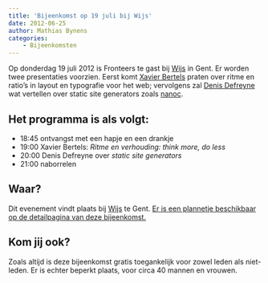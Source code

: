 ```yaml
---
title: 'Bijeenkomst op 19 juli bij Wijs'
date: 2012-06-25
author: Mathias Bynens
categories:
    - Bijeenkomsten
---
```


Op donderdag 19 juli 2012 is Fronteers te gast bij [Wijs](http://wijs.be/) in Gent. Er worden twee presentaties voorzien. Eerst komt [Xavier Bertels](http://twitter.com/xavez) praten over ritme en ratio’s in layout en typografie voor het web; vervolgens zal [Denis Defreyne](http://twitter.com/ddfreyne) wat vertellen over static site generators zoals [nanoc](http://nanoc.stoneship.org/).

## Het programma is als volgt:

-   18:45 ontvangst met een hapje en een drankje
-   19:00 Xavier Bertels: _Ritme en verhouding: think more, do less_
-   20:00 Denis Defreyne over _static site generators_
-   21:00 naborrelen

## Waar?

Dit evenement vindt plaats bij [Wijs](http://wijs.be/) te Gent. [Er is een plannetje beschikbaar op de detailpagina van deze bijeenkomst.](/bijeenkomsten/2012/wijs)

## Kom jij ook?

Zoals altijd is deze bijeenkomst gratis toegankelijk voor zowel leden als niet-leden. Er is echter beperkt plaats, voor circa 40 mannen en vrouwen. 
